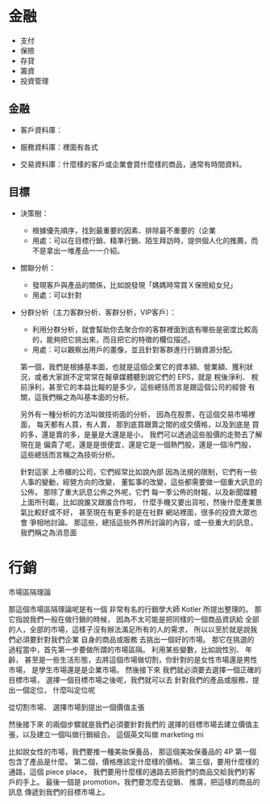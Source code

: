 
# 金融

- 支付
- 保險
- 存貸
- 籌資
- 投資管理

## 金融

- 客戶資料庫：

- 服務資料庫：裡面有各式

- 交易資料庫：什麼樣的客戶或企業會買什麼樣的商品，通常有時間資料。

## 目標

- 決策樹：
    - 根據優先順序，找到最重要的因素、排除最不重要的（企業
    - 用處：可以在目標行銷、精準行銷、陌生拜訪時，提供個人化的推薦，而不是拿出一堆產品一一介紹。

- 關聯分析：
    - 發現客戶與產品的關係，比如說發現「媽媽時常買Ｘ保險給女兒」
    - 用處：可以針對

- 分群分析（主力客群分析、客群分析，VIP客戶）：
    - 利用分群分析，就會幫助你去聚合你的客群裡面到底有哪些是密度比較高的，能夠把它挑出來，而且把它的特徵的欄位描述。
    - 用處：可以觀察出用戶的畫像，並且針對客群進行行銷資源分配。


    第一個，我們是根據基本面，也就是這個企業它的資本額、營業額、獲利狀況，或者大家說不定常常在報章媒體聽到說它們的 EPS，就是 稅後淨利、 稅前淨利，甚至它的本益比報的是多少。這些總括而言是跟這個公司的經營 有關，這我們稱之為叫基本面的分析。 

    另外有一種分析的方法叫做技術面的分析， 因為在股票，在這個交易市場裡面， 每天都有人買，有人賣， 那到底買跟賣之間的成交價格，以及到底是 買的多，還是賣的多，是量是大還是是小， 我們可以透過這些股價的走勢去了解現在是 偏貴了呢，還是是很便宜，還是它是一個熱門股，還是一個冷門股， 這些總括而言稱之為技術分析。

    針對這家 上市櫃的公司，它們經常比如說內部 因為法規的限制，它們有一些人事的變動，經營方向的改變， 董監事的改變，這些都需要做一個重大訊息的公佈， 那除了重大訊息公佈之外呢，它們 每一季公佈的財報，以及新聞媒體 上面所刊載，比如說誰又跟誰合作啦， 什麼手機又要出貨啦，然後什麼產業景氣比較好或不好， 甚至現在有更多的是在社群 網站裡面，很多的投資大眾也會 爭相地討論。 那這些，總括這些外界所討論的內容，或一些重大的訊息， 我們稱之為消息面

# 行銷
市場區隔理論

 那這個市場區隔理論呢是有一個 非常有名的行銷學大師 Kotler 所提出整理的。 那它指說我們一般在做行銷的時候， 因為不太可能是把同樣的一個商品資訊給 全部的人，全部的市場，這樣子沒有辦法滿足所有的人的需求， 所以以至於就是說我們必須要針對我們企業 自身的商品或服務 去挑出一個好的市場。 那它在挑選的 過程當中，首先第一步要做所謂的市場區隔。 利用某些變數，比如說性別、 年齡， 甚至是一些生活形態，去將這個市場做切割，你針對的是女性市場還是男性市場， 是學生市場還是是企業市場。 然後接下來 我們就必須要去選擇一個正確的目標市場， 選擇一個目標市場之後呢，我們就可以去 針對我們的產品或服務，提出一個定位， 什麼叫定位呢

  從切割市場、 選擇市場到提出一個價值主張

  然後接下來 的兩個步驟就是我們必須要針對我們的 選擇的目標市場去建立價值主張，以及建立一個叫做行銷組合。 這個英文叫做 marketing mi

  比如說女性的市場，我們要推一種美妝保養品， 那這個美妝保養品的 4P 第一個包含了產品是什麼。 第二個，價格應該定什麼樣的價格。 第三個，要用什麼樣的通路，這個 piece place， 我們要用什麼樣的通路去把我們的商品交給我們的客戶的手上。 最後一個是 promotion，我們要怎麼去促銷、 推廣，把這樣的商品的訊息 傳遞到我們的目標市場上。
